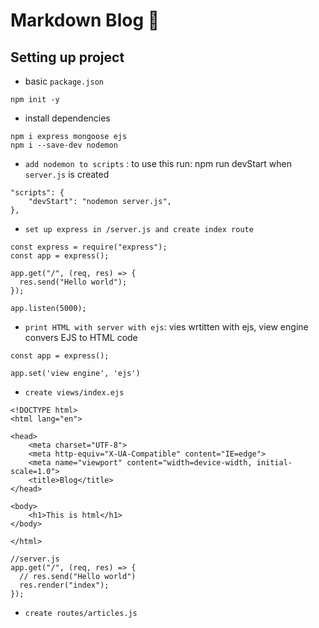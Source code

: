 # Markdown Blog :100:

## Setting up project

- basic `package.json`

```
npm init -y
```

- install dependencies

```
npm i express mongoose ejs
npm i --save-dev nodemon
```

- `add nodemon to scripts` : to use this run: npm run devStart when `server.js` is created

```
"scripts": {
    "devStart": "nodemon server.js",
},
```

- `set up express in /server.js and create index route`

```
const express = require("express");
const app = express();

app.get("/", (req, res) => {
  res.send("Hello world");
});

app.listen(5000);
```

- `print HTML with server with ejs`: vies wrtitten with ejs, view engine convers EJS to HTML code

```
const app = express();

app.set('view engine', 'ejs')
```

- `create views/index.ejs`

```
<!DOCTYPE html>
<html lang="en">

<head>
    <meta charset="UTF-8">
    <meta http-equiv="X-UA-Compatible" content="IE=edge">
    <meta name="viewport" content="width=device-width, initial-scale=1.0">
    <title>Blog</title>
</head>

<body>
    <h1>This is html</h1>
</body>

</html>
```

```
//server.js
app.get("/", (req, res) => {
  // res.send("Hello world")
  res.render("index");
});
```

- `create routes/articles.js`
